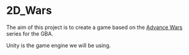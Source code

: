 # 2D_Wars

The aim of this project is to create a game based on the [Advance Wars](https://en.wikipedia.org/wiki/Advance_Wars) series for the GBA.

Unity is the game engine we will be using.